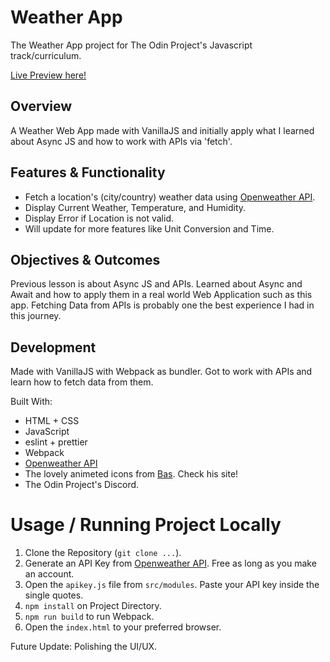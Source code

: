 # Weather App

The Weather App project for The Odin Project's Javascript track/curriculum.

[Live Preview here!](https://bananabread08.github.io/weather-app/)

## Overview

A Weather Web App made with VanillaJS and initially apply what I learned about Async JS and how to work with APIs via 'fetch'.

## Features & Functionality

- Fetch a location's (city/country) weather data using [Openweather API](https://openweathermap.org/).
- Display Current Weather, Temperature, and Humidity.
- Display Error if Location is not valid.
- Will update for more features like Unit Conversion and Time.

## Objectives & Outcomes

Previous lesson is about Async JS and APIs. Learned about Async and Await and how to apply them in a real world Web Application such as this app. Fetching Data from APIs is probably one the best experience I had in this journey.

## Development

Made with VanillaJS with Webpack as bundler. Got to work with APIs and learn how to fetch data from them.

Built With:

- HTML + CSS
- JavaScript
- eslint + prettier
- Webpack
- [Openweather API](https://openweathermap.org/)
- The lovely animeted icons from [Bas](https://bas.dev/). Check his site!
- The Odin Project's Discord.

# Usage / Running Project Locally

1. Clone the Repository (`git clone ...`).
2. Generate an API Key from [Openweather API](https://openweathermap.org/). Free as long as you make an account.
3. Open the `apikey.js` file from `src/modules`. Paste your API key inside the single quotes.
4. `npm install` on Project Directory.
5. `npm run build` to run Webpack.
6. Open the `index.html` to your preferred browser.

Future Update: Polishing the UI/UX.
